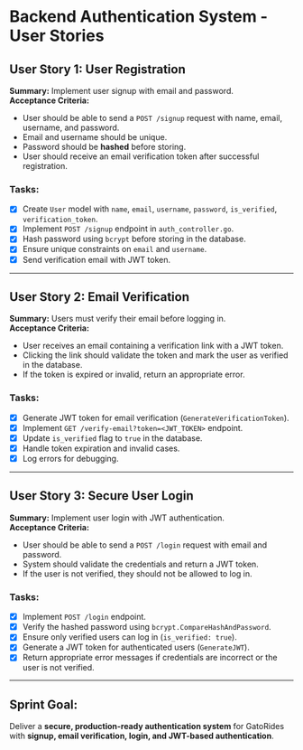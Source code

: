 # **Backend Authentication System - User Stories**


## **User Story 1: User Registration**
**Summary:** Implement user signup with email and password.  
**Acceptance Criteria:**  
- User should be able to send a `POST /signup` request with name, email, username, and password.
- Email and username should be unique.
- Password should be **hashed** before storing.
- User should receive an email verification token after successful registration.

### **Tasks:**
- [x] Create `User` model with `name`, `email`, `username`, `password`, `is_verified`, `verification_token`.
- [x] Implement `POST /signup` endpoint in `auth_controller.go`.
- [x] Hash password using `bcrypt` before storing in the database.
- [x] Ensure unique constraints on `email` and `username`.
- [x] Send verification email with JWT token.

---

## **User Story 2: Email Verification**
**Summary:** Users must verify their email before logging in.  
**Acceptance Criteria:**  
- User receives an email containing a verification link with a JWT token.
- Clicking the link should validate the token and mark the user as verified in the database.
- If the token is expired or invalid, return an appropriate error.

### **Tasks:**
- [x] Generate JWT token for email verification (`GenerateVerificationToken`).
- [x] Implement `GET /verify-email?token=<JWT_TOKEN>` endpoint.
- [x] Update `is_verified` flag to `true` in the database.
- [x] Handle token expiration and invalid cases.
- [x] Log errors for debugging.

---

## **User Story 3: Secure User Login**
**Summary:** Implement user login with JWT authentication.  
**Acceptance Criteria:**  
- User should be able to send a `POST /login` request with email and password.
- System should validate the credentials and return a JWT token.
- If the user is not verified, they should not be allowed to log in.

### **Tasks:**
- [x] Implement `POST /login` endpoint.
- [x] Verify the hashed password using `bcrypt.CompareHashAndPassword`.
- [x] Ensure only verified users can log in (`is_verified: true`).
- [x] Generate a JWT token for authenticated users (`GenerateJWT`).
- [x] Return appropriate error messages if credentials are incorrect or the user is not verified.

---

## **Sprint Goal:**
Deliver a **secure, production-ready authentication system** for GatoRides with **signup, email verification, login, and JWT-based authentication**.


